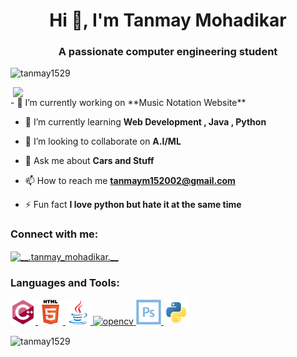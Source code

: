 <h1 align="center">Hi 👋, I'm Tanmay Mohadikar</h1>
<h3 align="center">A passionate computer engineering student</h3>

<p align="left"> <img src="https://komarev.com/ghpvc/?username=tanmay1529&label=Profile%20views&color=0e75b6&style=flat" alt="tanmay1529" /> </p>

<img src ="https://i.pinimg.com/originals/ef/14/c0/ef14c0a872e0b03be97177d3ec30c9a5.png" align="right"  width="500px">
- 🔭 I’m currently working on **Music Notation Website**

- 🌱 I’m currently learning **Web Development , Java , Python**

- 👯 I’m looking to collaborate on **A.I/ML**

- 💬 Ask me about **Cars and Stuff**

- 📫 How to reach me **tanmaym152002@gmail.com**

- ⚡ Fun fact **I love python but hate it at the same time**

<h3 align="left">Connect with me:</h3>
<p align="left">
<a href="https://instagram.com/__.tanmay_mohadikar.__" target="blank"><img align="center" src="https://raw.githubusercontent.com/rahuldkjain/github-profile-readme-generator/master/src/images/icons/Social/instagram.svg" alt="__.tanmay_mohadikar.__" height="30" width="40" /></a>
</p>

<h3 align="left">Languages and Tools:</h3>
<p align="left"> <a href="https://www.w3schools.com/cpp/" target="_blank" rel="noreferrer"> <img src="https://raw.githubusercontent.com/devicons/devicon/master/icons/cplusplus/cplusplus-original.svg" alt="cplusplus" width="40" height="40"/> </a> <a href="https://www.w3.org/html/" target="_blank" rel="noreferrer"> <img src="https://raw.githubusercontent.com/devicons/devicon/master/icons/html5/html5-original-wordmark.svg" alt="html5" width="40" height="40"/> </a> <a href="https://www.java.com" target="_blank" rel="noreferrer"> <img src="https://raw.githubusercontent.com/devicons/devicon/master/icons/java/java-original.svg" alt="java" width="40" height="40"/> </a> <a href="https://opencv.org/" target="_blank" rel="noreferrer"> <img src="https://www.vectorlogo.zone/logos/opencv/opencv-icon.svg" alt="opencv" width="40" height="40"/> </a> <a href="https://www.photoshop.com/en" target="_blank" rel="noreferrer"> <img src="https://raw.githubusercontent.com/devicons/devicon/master/icons/photoshop/photoshop-line.svg" alt="photoshop" width="40" height="40"/> </a> <a href="https://www.python.org" target="_blank" rel="noreferrer"> <img src="https://raw.githubusercontent.com/devicons/devicon/master/icons/python/python-original.svg" alt="python" width="40" height="40"/> </a> </p>

<p><img align="center" src="https://github-readme-streak-stats.herokuapp.com/?user=tanmay1529&" alt="tanmay1529" /></p>
